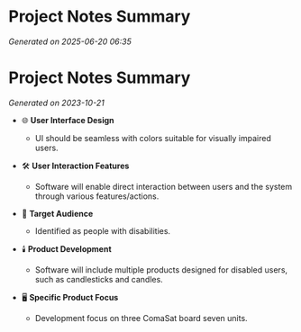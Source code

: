 # Project Notes Summary

*Generated on 2025-06-20 06:35*

# Project Notes Summary

*Generated on 2023-10-21*

- 🌐 **User Interface Design**
  - UI should be seamless with colors suitable for visually impaired users.

- 🛠️ **User Interaction Features**
  - Software will enable direct interaction between users and the system through various features/actions.

- 👥 **Target Audience**
  - Identified as people with disabilities.

- 🕯️ **Product Development**
  - Software will include multiple products designed for disabled users, such as candlesticks and candles.
  
- 🖥️ **Specific Product Focus**
  - Development focus on three ComaSat board seven units.